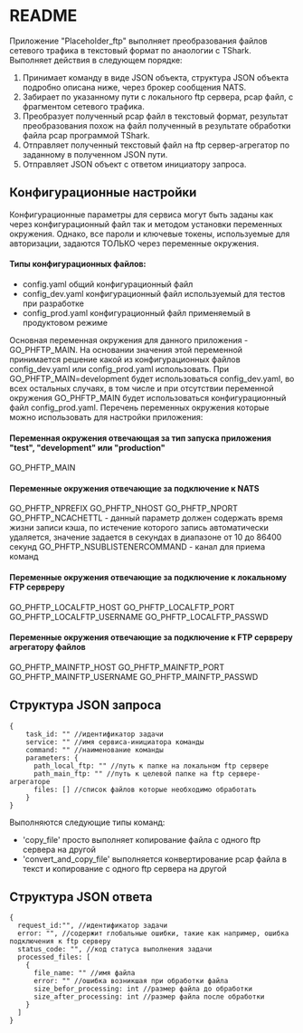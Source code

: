 # README

Приложение "Placeholder_ftp" выполняет преобразования файлов сетевого трафика в текстовый формат по анаологии с TShark.
Выполняет действия в следующем порядке:

1. Принимает команду в виде JSON объекта, структура JSON объекта подробно описана ниже, через брокер сообщения NATS.
2. Забирает по указанному пути с локального ftp сервера, pcap файл, с фрагментом сетевого трафика.
3. Преобразует полученный pcap файл в текстовый формат, результат преобразования похож на файл полученный в результате
   обработки файла pcap программой TShark.
4. Отправляет полученный текстовый файл на ftp сервер-агрегатор по заданному в полученном JSON пути.
5. Отправляет JSON объект с ответом инициатору запроса.

## Конфигурационные настройки

Конфигурационные параметры для сервиса могут быть заданы как через конфигурационный файл так и методом установки переменных окружения. Однако, все пароли и
ключевые токены, используемые для авторизации, задаются ТОЛЬКО через переменные окружения.

#### Типы конфигурационных файлов:

- config.yaml общий конфигурационный файл
- config_dev.yaml конфигурационный файл используемый для тестов при разработке
- config_prod.yaml конфигурационный файл применяемый в продуктовом режиме

Основная переменная окружения для данного приложения - GO_PHFTP_MAIN. На основании значения этой переменной принимается решение какой из конфигурационных файлов config_dev.yaml или config_prod.yaml использовать. При GO_PHFTP_MAIN=development будет использоваться config_dev.yaml, во всех остальных случаях, в том числе и при отсутствии переменной окружения GO_PHFTP_MAIN будет использоваться конфигурационный файл config_prod.yaml. Перечень переменных окружения которые можно использовать для настройки приложения:

#### Переменная окружения отвечающая за тип запуска приложения "test", "development" или "production"

GO_PHFTP_MAIN

#### Переменные окружения отвечающие за подключение к NATS

GO_PHFTP_NPREFIX
GO_PHFTP_NHOST
GO_PHFTP_NPORT
GO_PHFTP_NCACHETTL - данный параметр должен содержать время жизни записи
кэша, по истечение которого запись автоматически удаляется, значение задается
в секундах в диапазоне от 10 до 86400 секунд
GO_PHFTP_NSUBLISTENERCOMMAND - канал для приема команд

#### Переменные окружения отвечающие за подключение к локальному FTP сервреру

GO_PHFTP_LOCALFTP_HOST
GO_PHFTP_LOCALFTP_PORT
GO_PHFTP_LOCALFTP_USERNAME
GO_PHFTP_LOCALFTP_PASSWD

#### Переменные окружения отвечающие за подключение к FTP сервреру агрегатору файлов

GO_PHFTP_MAINFTP_HOST
GO_PHFTP_MAINFTP_PORT
GO_PHFTP_MAINFTP_USERNAME
GO_PHFTP_MAINFTP_PASSWD

## Структура JSON запроса

```
{
    task_id: "" //идентификатор задачи
    service: "" //имя сервиса-инициатора команды
    command: "" //наименование команды
    parameters: {
      path_local_ftp: "" //путь к папке на локальном ftp сервере
      path_main_ftp: "" //путь к целевой папке на ftp сервере-агрегаторе
      files: [] //список файлов которые необходимо обработать
    }
}
```

Выполняются следующие типы команд:

- 'copy_file' просто выполняет копирование файла с одного ftp сервера на другой
- 'convert_and_copy_file' выполняется конвертирование pcap файла в текст и копирование с одного ftp сервера на другой

## Структура JSON ответа

```
{
  request_id:"", //идентификатор задачи
  error: "", //содержит глобальные ошибки, такие как например, ошибка подключения к ftp серверу
  status_code: "", //код статуса выполнения задачи
  processed_files: [
    {
      file_name: "" //имя файла
      error: "" //ошибка возникшая при обработки файла
      size_befor_processing: int //размер файла до обработки
      size_after_processing: int //размер файла после обработки
    }
  ]
}
```
